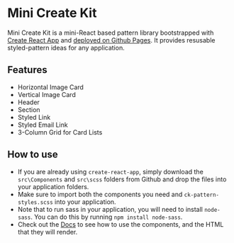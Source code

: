 
# Mini Create Kit
Mini Create Kit is a mini-React based pattern library bootstrapped with [Create React App](https://github.com/facebook/create-react-app) and [deployed on Github Pages](https://zoracreates.github.io/mini-create-kit/). It provides resusable styled-pattern ideas for any application. 

## Features
* Horizontal Image Card 
* Vertical Image Card
* Header
* Section
* Styled Link 
* Styled Email Link
* 3-Column Grid for Card Lists

## How to use 
* If you are already using `create-react-app`, simply download the `src\Components` and `src\scss` folders from Github and drop the files into your application folders.
* Make sure to import both the components you need and `ck-pattern-styles.scss` into your application. 
* Note that to run sass in your application, you will need to install  `node-sass`. You can do this by running `npm install node-sass`.
* Check out the [Docs](https://zoracreates.github.io/mini-create-kit/) to see how to use the components, and the HTML that they will render.
